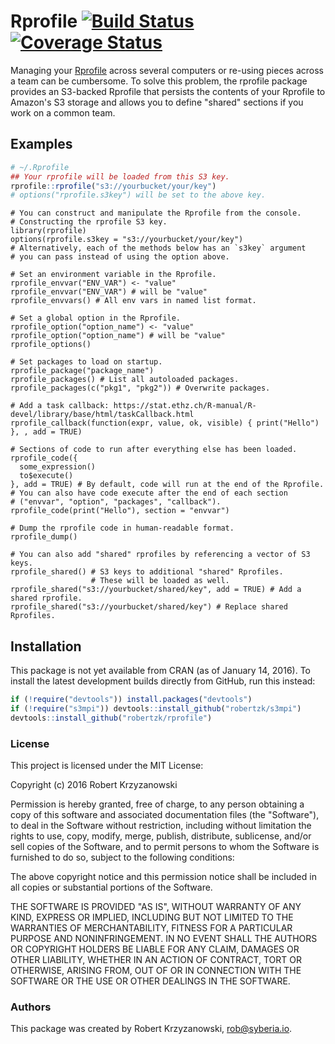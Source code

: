 Rprofile [![Build Status](https://travis-ci.org/robertzk/rprofile.svg?branch=master)](https://travis-ci.org/robertzk/rprofile) [![Coverage Status](https://coveralls.io/repos/robertzk/rprofile/badge.svg?branch=master)](https://coveralls.io/r/robertzk/rprofile)
============

Managing your [Rprofile](https://stat.ethz.ch/R-manual/R-devel/library/base/html/Startup.html)
across several computers or re-using pieces across a team can be cumbersome.
To solve this problem, the rprofile package provides an S3-backed
Rprofile that persists the contents of your Rprofile to Amazon's
S3 storage and allows you to define "shared" sections if you
work on a common team.

## Examples

```r
# ~/.Rprofile
## Your rprofile will be loaded from this S3 key.
rprofile::rprofile("s3://yourbucket/your/key")
# options("rprofile.s3key") will be set to the above key.
```

```
# You can construct and manipulate the Rprofile from the console.
# Constructing the rprofile S3 key.
library(rprofile)
options(rprofile.s3key = "s3://yourbucket/your/key")
# Alternatively, each of the methods below has an `s3key` argument
# you can pass instead of using the option above.

# Set an environment variable in the Rprofile.
rprofile_envvar("ENV_VAR") <- "value"
rprofile_envvar("ENV_VAR") # will be "value"
rprofile_envvars() # All env vars in named list format.

# Set a global option in the Rprofile.
rprofile_option("option_name") <- "value"
rprofile_option("option_name") # will be "value"
rprofile_options()

# Set packages to load on startup.
rprofile_package("package_name")
rprofile_packages() # List all autoloaded packages.
rprofile_packages(c("pkg1", "pkg2")) # Overwrite packages.

# Add a task callback: https://stat.ethz.ch/R-manual/R-devel/library/base/html/taskCallback.html
rprofile_callback(function(expr, value, ok, visible) { print("Hello") }, , add = TRUE)

# Sections of code to run after everything else has been loaded.
rprofile_code({
  some_expression()
  to$execute()
}, add = TRUE) # By default, code will run at the end of the Rprofile.
# You can also have code execute after the end of each section
# ("envvar", "option", "packages", "callback").
rprofile_code(print("Hello"), section = "envvar") 

# Dump the rprofile code in human-readable format.
rprofile_dump()

# You can also add "shared" rprofiles by referencing a vector of S3 keys.
rprofile_shared() # S3 keys to additional "shared" Rprofiles.
                  # These will be loaded as well.
rprofile_shared("s3://yourbucket/shared/key", add = TRUE) # Add a shared rprofile.
rprofile_shared("s3://yourbucket/shared/key") # Replace shared Rprofiles.
```

## Installation

This package is not yet available from CRAN (as of January 14, 2016).
To install the latest development builds directly from GitHub, run this instead:

```R
if (!require("devtools")) install.packages("devtools")
if (!require("s3mpi")) devtools::install_github("robertzk/s3mpi")
devtools::install_github("robertzk/rprofile")
```

### License

This project is licensed under the MIT License:

Copyright (c) 2016 Robert Krzyzanowski

Permission is hereby granted, free of charge, to any person obtaining
a copy of this software and associated documentation files (the
"Software"), to deal in the Software without restriction, including
without limitation the rights to use, copy, modify, merge, publish,
distribute, sublicense, and/or sell copies of the Software, and to
permit persons to whom the Software is furnished to do so, subject to
the following conditions:

The above copyright notice and this permission notice shall be included
in all copies or substantial portions of the Software.

THE SOFTWARE IS PROVIDED "AS IS", WITHOUT WARRANTY OF ANY KIND,
EXPRESS OR IMPLIED, INCLUDING BUT NOT LIMITED TO THE WARRANTIES OF
MERCHANTABILITY, FITNESS FOR A PARTICULAR PURPOSE AND NONINFRINGEMENT.
IN NO EVENT SHALL THE AUTHORS OR COPYRIGHT HOLDERS BE LIABLE FOR ANY
CLAIM, DAMAGES OR OTHER LIABILITY, WHETHER IN AN ACTION OF CONTRACT,
TORT OR OTHERWISE, ARISING FROM, OUT OF OR IN CONNECTION WITH THE
SOFTWARE OR THE USE OR OTHER DEALINGS IN THE SOFTWARE.

### Authors

This package was created by Robert Krzyzanowski, rob@syberia.io.

